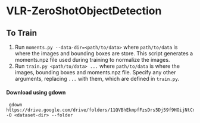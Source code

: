 # VLR-ZeroShotObjectDetection

## To Train
1. Run `moments.py --data-dir=<path/to/data>` where `path/to/data` is where the images and bounding boxes are store. This script generates a moments.npz file used during training to normalize the images.
2. Run `train.py <path/to/data> ...` where `path/to/data` is where the images, bounding boxes and moments.npz file. Specify any other arguments, replacing `...` with them, which are defined in `train.py`.

#### Download using gdown
```
 gdown https://drive.google.com/drive/folders/11QVBhEkmpfFzsDrs5Dj59f9HOijNtCnH -O <dataset-dir> --folder
```
